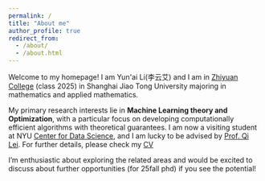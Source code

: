 ```yaml
---
permalink: /
title: "About me"
author_profile: true
redirect_from: 
  - /about/
  - /about.html
---
```

Welcome to my homepage! I am Yun'ai Li(李云艾) and I am in [Zhiyuan College](https://en.zhiyuan.sjtu.edu.cn/en/about/overview) (class 2025) in Shanghai Jiao Tong University majoring in mathematics and applied mathematics. 

My primary research interests lie in <b>Machine Learning theory and Optimization</b>, with a particular focus
on developing computationally efficient algorithms with theoretical guarantees. I am now a visiting student at NYU [Center for Data Science](https://cds.nyu.edu/), and I am lucky to be advised by [Prof. Qi Lei](https://cecilialeiqi.github.io/). For further details, please check my [CV](https://li-yunai.github.io//cv/)

I’m enthusiastic about exploring the related areas and would be excited to discuss about further
opportunities (for 25fall phd) if you see the potential! 

<script type="text/javascript" id="clstr_globe" src="//clustrmaps.com/globe.js?d=hmfx7xFdx8C4D8Vy0HrwakA8Zlc3Svr_j9mwDKuApIo"></script>
<style>
    #clstr_globe + iframe, #clstr_globe + div > canvas {
        width: 50px !important; /* 更改为所需的宽度 */
        height: 50px !important; /* 更改为所需的高度 */
    }
</style>




